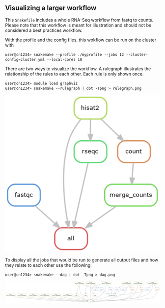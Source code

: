 
## Visualizing a larger workflow

This `Snakefile` includes a whole RNA-Seq workflow from fastq to counts. Please
note that this workflow is meant for illustration and should not be considered
a best practices workflow.

With the profile and the config files, this wokflow can be run on the cluster with

```console
user@cn1234> snakemake --profile ./myprofile --jobs 12 --cluster-config=cluster.yml --local-cores 10
```

There are two ways to visualize the workflow. A rulegraph illustrates the relationship of the
rules to each other. Each rule is only shown once.

```console
user@cn1234> module load graphviz
user@cn1234> snakemake --rulegraph | dot -Tpng > rulegraph.png
```

<img width="600" alt="workflow rulegraph" src="./rulegraph.png" />

To display all the jobs that would be run to generate all output files and how
they relate to each other use the following:

```console
user@cn1234> snakemake --dag | dot -Tpng > dag.png
```

<img width="800" alt="workflow dag" src="./dag.png" />
